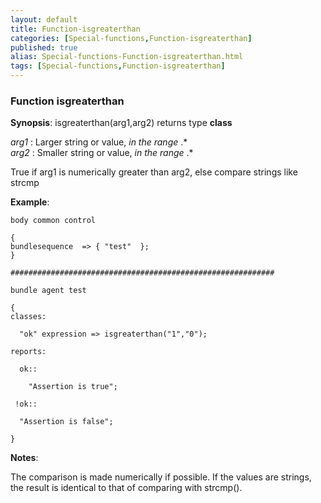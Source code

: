 ```yaml
---
layout: default
title: Function-isgreaterthan
categories: [Special-functions,Function-isgreaterthan]
published: true
alias: Special-functions-Function-isgreaterthan.html
tags: [Special-functions,Function-isgreaterthan]
---
```


### Function isgreaterthan

**Synopsis**: isgreaterthan(arg1,arg2) returns type **class**

  
 *arg1* : Larger string or value, *in the range* .\*   
 *arg2* : Smaller string or value, *in the range* .\*   

True if arg1 is numerically greater than arg2, else compare strings like
strcmp

**Example**:  
   

~~~~
body common control

{
bundlesequence  => { "test"  };
}

###########################################################

bundle agent test

{
classes:

  "ok" expression => isgreaterthan("1","0");

reports:

  ok::

    "Assertion is true";

 !ok::

  "Assertion is false";

}
~~~~

**Notes**:  
   

The comparison is made numerically if possible. If the values are
strings, the result is identical to that of comparing with strcmp().
